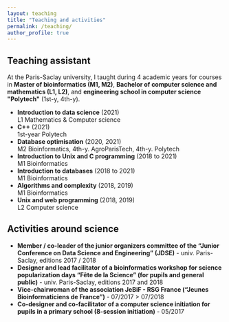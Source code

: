 ```yaml
---
layout: teaching
title: "Teaching and activities"
permalink: /teaching/
author_profile: true
---
```


## Teaching assistant

At the Paris-Saclay university, I taught during 4 academic years for courses in **Master of bioinformatics (M1, M2)**, **Bachelor of computer science and mathematics (L1, L2)**, and **engineering school in computer science "Polytech"** (1st-y, 4th-y).

* **<important>Introduction to data science</important>** (2021)  
L1 Mathematics & Computer science
* **<important>C++</important>** (2021)  
1st-year Polytech
* **<important>Database optimisation</important>** (2020, 2021)  
M2 Bioinformatics, 4th-y. AgroParisTech, 4th-y. Polytech
* **<important>Introduction to Unix and C programming</important>** (2018 to 2021)  
M1 Bioinformatics
* **<important>Introduction to databases</important>** (2018 to 2021)  
M1 Bioinformatics
* **<important>Algorithms and complexity</important>** (2018, 2019)  
M1 Bioinformatics
* **<important>Unix and web programming</important>** (2018, 2019)  
L2 Computer science


## Activities around science
* **Member / co-leader of the junior organizers committee of the “Junior Conference on Data Science and Engineering” (JDSE)** - univ. Paris-Saclay, editions 2017 / 2018
* **Designer and lead facilitator of a bioinformatics workshop for science popularization days “Fête de la Science” (for pupils and general public)** - univ. Paris-Saclay, editions 2017 and 2018
* **Vice-chairwoman of the association JeBiF - RSG France (“Jeunes Bioinformaticiens de France”)** - 07/2017 > 07/2018
* **Co-designer and co-facilitator of a computer science initiation for pupils in a primary school (8-session initiation)** - 05/2017
